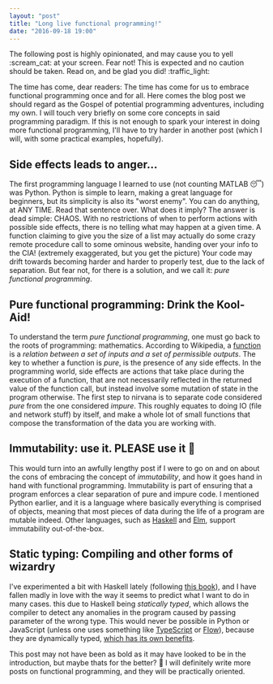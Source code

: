 ```yaml
---
layout: "post"
title: "Long live functional programming!"
date: "2016-09-18 19:00"
---
```


<div class="message">
  The following post is highly opinionated, and may cause you to yell :scream_cat: at your screen. Fear not! This is expected and no caution should be taken. Read on, and be glad you did! :traffic_light:
</div>

The time has come, dear readers: The time has come for us to embrace functional programming once and for all. Here comes the blog post we should regard as the Gospel of potential programming adventures, including my own. I will touch very briefly on some core concepts in said programming paradigm. If this is not enough to spark your interest in doing more functional programming, I'll have to try harder in another post (which I will, with some practical examples, hopefully).

## Side effects leads to anger...
The first programming language I learned to use (not counting MATLAB :sleeping:) was Python. Python is simple to learn, making a great language for beginners, but its simplicity is also its "worst enemy". You can do anything, at ANY TIME. Read that sentence over. What does it imply? The answer is dead simple: CHAOS. With no restrictions of when to perform actions with possible side effects, there is no telling what may happen at a given time. A function claiming to give you the size of a list may actually do some crazy remote procedure call to some ominous website, handing over your info to the CIA! (extremely exaggerated, but you get the picture) Your code may drift towards becoming harder and harder to properly test, due to the lack of separation. But fear not, for there is a solution, and we call it: _pure functional programming_.

## Pure functional programming: Drink the Kool-Aid!
To understand the term _pure functional programming_, one must go back to the roots of programming: mathematics. According to Wikipedia, a [function](https://en.wikipedia.org/wiki/Function_(mathematics)) is a _relation between a set of inputs and a set of permissible outputs_. The key to whether a function is _pure_, is the presence of any side effects. In the programming world, side effects are actions that take place during the execution of a function, that are not necessarily reflected in the returned value of the function call, but instead involve some mutation of state in the program otherwise. The first step to nirvana is to separate code considered _pure_ from the one considered _impure_. This roughly equates to doing IO (file and network stuff) by itself, and make a whole lot of small functions that compose the transformation of the data you are working with.

## Immutability: use it. PLEASE use it :stew:
This would turn into an awfully lengthy post if I were to go on and on about the cons of embracing the concept of _immutability_, and how it goes hand in hand with functional programming. Immutability is part of ensuring that a program enforces a clear separation of pure and impure code. I mentioned Python earlier, and it is a language where  basically everything is comprised of objects, meaning that most pieces of data during the life of a program are mutable indeed. Other languages, such as [Haskell](https://www.haskell.org/) and [Elm](http://elm-lang.org/), support immutability out-of-the-box.

## Static typing: Compiling and other forms of wizardry
I've experimented a bit with Haskell lately (following [this book](http://www.learnyouahaskell.com/)), and I have fallen madly in love with the way it seems to predict what I want to do in many cases. this due to Haskell being _statically typed_, which allows the compiler to detect any anomalies in the program caused by passing parameter of the wrong type. This would never be possible in Python or JavaScript (unless one uses something like [TypeScript](http://www.typescriptlang.org/) or [Flow](https://flowtype.org/)), because they are dynamically typed, [which has its own benefits](https://en.wikipedia.org/wiki/Duck_typing).

This post may not have been as bold as it may have looked to be in the introduction, but maybe thats for the better? :rugby_football:
I will definitely write more posts on functional programming, and they will be practically oriented.
